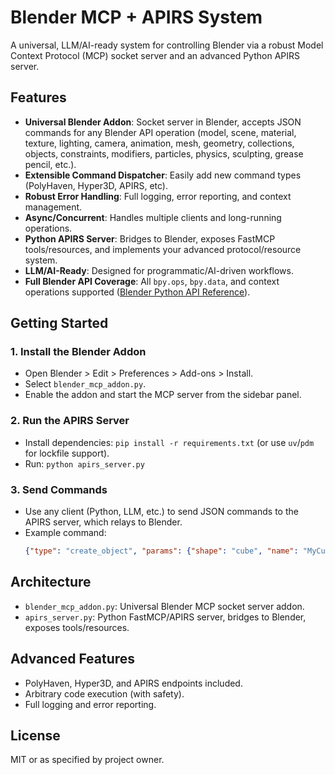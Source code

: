 # Blender MCP + APIRS System

A universal, LLM/AI-ready system for controlling Blender via a robust Model Context Protocol (MCP) socket server and an advanced Python APIRS server.

## Features
- **Universal Blender Addon**: Socket server in Blender, accepts JSON commands for any Blender API operation (model, scene, material, texture, lighting, camera, animation, mesh, geometry, collections, objects, constraints, modifiers, particles, physics, sculpting, grease pencil, etc.).
- **Extensible Command Dispatcher**: Easily add new command types (PolyHaven, Hyper3D, APIRS, etc).
- **Robust Error Handling**: Full logging, error reporting, and context management.
- **Async/Concurrent**: Handles multiple clients and long-running operations.
- **Python APIRS Server**: Bridges to Blender, exposes FastMCP tools/resources, and implements your advanced protocol/resource system.
- **LLM/AI-Ready**: Designed for programmatic/AI-driven workflows.
- **Full Blender API Coverage**: All `bpy.ops`, `bpy.data`, and context operations supported ([Blender Python API Reference](https://docs.blender.org/api/current/index.html)).

## Getting Started

### 1. Install the Blender Addon
- Open Blender > Edit > Preferences > Add-ons > Install.
- Select `blender_mcp_addon.py`.
- Enable the addon and start the MCP server from the sidebar panel.

### 2. Run the APIRS Server
- Install dependencies: `pip install -r requirements.txt` (or use `uv`/`pdm` for lockfile support).
- Run: `python apirs_server.py`

### 3. Send Commands
- Use any client (Python, LLM, etc.) to send JSON commands to the APIRS server, which relays to Blender.
- Example command:
  ```json
  {"type": "create_object", "params": {"shape": "cube", "name": "MyCube"}}
  ```

## Architecture
- `blender_mcp_addon.py`: Universal Blender MCP socket server addon.
- `apirs_server.py`: Python FastMCP/APIRS server, bridges to Blender, exposes tools/resources.

## Advanced Features
- PolyHaven, Hyper3D, and APIRS endpoints included.
- Arbitrary code execution (with safety).
- Full logging and error reporting.

## License
MIT or as specified by project owner. 